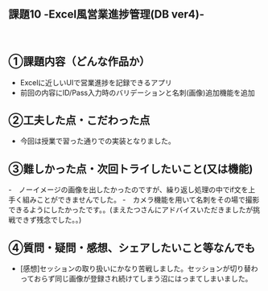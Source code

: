 ## 課題10 -Excel風営業進捗管理(DB ver4)-
​
## ①課題内容（どんな作品か）
- Excelに近しいUIで営業進捗を記録できるアプリ
- 前回の内容にID/Pass入力時のバリデーションと名刺(画像)追加機能を追加​

## ②工夫した点・こだわった点
- 今回は授業で習った通りでの実装となりました。

## ③難しかった点・次回トライしたいこと(又は機能)
-　ノーイメージの画像を出したかったのですが、繰り返し処理の中でif文を上手く組みことができませんでした。
-　カメラ機能を用いて名刺をその場で撮影できるようにしたかったです。。(まえたつさんにアドバイスいただきましたが挑戦できず残念でした。。)

## ④質問・疑問・感想、シェアしたいこと等なんでも
- [感想]セッションの取り扱いにかなり苦戦しました。セッションが切り替わっておらず同じ画像が登録され続けてしまう沼にはっまてしまいました。
